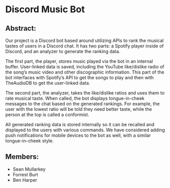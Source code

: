 # Discord Music Bot

## Abstract:
Our project is a Discord bot based around utilizing APIs to rank the musical tastes of users in a Discord chat. It has two parts: a Spotify player inside of Discord, and an analyzer to generate the ranking data.

The first part, the player, stores music played via the bot in an internal buffer. User-linked data is saved, including the YouTube like/dislike radio of the song’s music video and other discographic information. This part of the bot interfaces with Spotify’s API to get the songs to play and then with TheAudioDB to get the user-linked data. 

The second part, the analyzer, takes the like/dislike ratios and uses them to rate musical taste. When called, the bot displays tongue-in-cheek messages to the chat based on the generated rankings. For example, the user with the lowest ratio will be told they need better taste, while the person at the top is called a conformist.

All generated ranking data is stored internally so it can be recalled and displayed to the users with various commands.
We have considered adding push notifications for mobile devices to the bot as well, with a similar tongue-in-cheek style.

## Members:
 - Sean Mullarkey
 - Forrest Burt
 - Ben Harper
